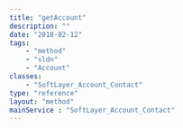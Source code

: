 ```yaml
---
title: "getAccount"
description: ""
date: "2018-02-12"
tags:
    - "method"
    - "sldn"
    - "Account"
classes:
    - "SoftLayer_Account_Contact"
type: "reference"
layout: "method"
mainService : "SoftLayer_Account_Contact"
---
```


